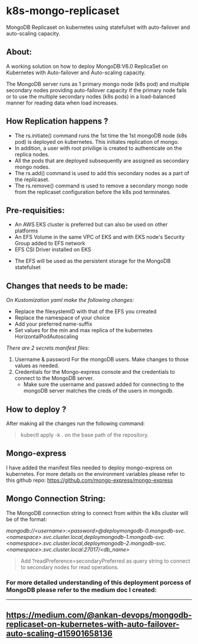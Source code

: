 # k8s-mongo-replicaset
MongoDB Replicaset on kubernetes using statefulset with auto-failover and  auto-scaling capacity.

## About:

A working solution on how to deploy MongoDB:V6.0 ReplicaSet on Kubernetes with Auto-failover and Auto-scaling capacity.

The MongoDB server runs as 1 primary mongo node (k8s pod) and multiple secondary nodes providing auto-failover capacity if the primary node fails or to use the multiple secondary nodes (k8s pods) in a load-balanced manner for reading data when load increases.


## How Replication happens ?

+ The rs.initiate() command runs the 1st time the 1st mongoDB node (k8s pod) is deployed on kubernetes. This initiates replication of mongo.
+ In addition, a user with root privilige is created to authenticate on the replica nodes.
+ All the pods that are deployed subsequently are assigned as secondary mongo nodes.
+ The rs.add() command is used to add this secondary nodes as a part of the replicaset.
+ The rs.remove() command is used to remove a secondary mongo node from the replicaset configuration before the k8s pod terminates.


## Pre-requisities:

+ An AWS EKS cluster is preferred but can also be used on other platforms
+ An EFS Volume in the same VPC of EKS and with EKS node's Security Group added to EFS network
+ EFS CSI Driver installed on EKS

* The EFS will be used as the persistent storage for the MongoDB statefulset

## Changes that needs to be made:

_On Kustomization yaml make the following changes:_
+ Replace the filesystemID with that of the EFS you crreated
+ Replace the namespace of your choice
+ Add your preferred name-suffix
+ Set values for the min and max replica of the kubernetes HorizontalPodAutoscaling

_There are 2 secrets manifest files:_
1. Username & password For the mongoDB users. Make changes to those values as needed.
2. Credentials for the Mongo-express console and the credentials to connect to the MongoDB server.
   + Make sure the username and passwd added for connecting to the mongoDB server matches the creds of the users in mongodb.


## How to deploy ?

After making all the changes run the following command:
> kubectl apply -k .
on the base path of the repository.


## Mongo-express

I have added the manifest files needed to deploy mongo-express on kubernetes.
For more details on the environment variables please refer to this github repo:
https://github.com/mongo-express/mongo-express


## Mongo Connection String:

The MongoDB connection string to connect from within the k8s cluster will be of the format:

_mongodb://\<username\>:\<password\>@deploymongodb-0.mongodb-svc.\<namespace\>.svc.cluster.local,deploymongodb-1.mongodb-svc.\<namespace\>.svc.cluster.local,deploymongodb-2.mongodb-svc.\<namespace\>.svc.cluster.local:27017/<db_name>_

> Add ?readPreference=secondaryPreferred as query string to connect to secondary nodes for read operations.


### For more detailed understanding of this deployment porcess of MongoDB please refer to the medium doc I created:
-----------------------------------------------------------------------------------------
**https://medium.com/@ankan-devops/mongodb-replicaset-on-kubernetes-with-auto-failover-auto-scaling-d15901658136**
-------------------------------------------------------------------------------------